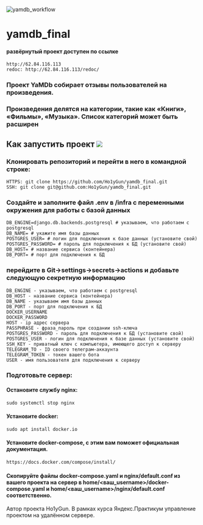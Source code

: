 ![yamdb_workflow](https://github.com/Ho1yGun/yamdb_final/actions/workflows/yamdb_workflow.yml/badge.svg)
# yamdb_final
#### развёрнутый проект доступен по ссылке 
```
http://62.84.116.113
redoc: http://62.84.116.113/redoc/
```
### Проект YaMDb собирает отзывы пользователей на произведения.
### Произведения делятся на категории, такие как «Книги», «Фильмы», «Музыка». Список категорий может быть расширен


## Как запустить проект <img src = "https://img.shields.io/badge/Python-FFD43B?style=for-the-badge&logo=python&logoColor=blue" /> 

### Клонировать репозиторий и перейти в него в командной строке:

```
HTTPS: git clone https://github.com/Ho1yGun/yamdb_final.git
SSH: git clone git@github.com:Ho1yGun/yamdb_final.git
```

### Создайте и заполните файл .env в /infra с переменными окружения для работы с базой данных
```
DB_ENGINE=django.db.backends.postgresql # указываем, что работаем с postgresql
DB_NAME= # укажите имя базы данных
POSTGRES_USER= # логин для подключения к базе данных (установите свой)
POSTGRES_PASSWORD= # пароль для подключения к БД (установите свой)
DB_HOST= # название сервиса (контейнера)
DB_PORT= # порт для подключения к БД 
```

### перейдите в Git->settings->secrets->actions и добавьте следующую секретную информацию
```
DB_ENGINE - указываем, что работаем с postgresql
DB_HOST - название сервиса (контейнера)
DB_NAME - указываем имя базы данных
DB_PORT - порт для подключения к БД
DOCKER_USERNAME
DOCKER_PASSWORD
HOST - ip адрес сервера
PASSPHRASE - фраза_пароль при создании ssh-ключа
POSTGRES_PASSWORD - пароль для подключения к БД (установите свой)
POSTGRES_USER - логин для подключения к базе данных (установите свой)
SSH_KEY - приватный ключ с компьютера, имеющего доступ к серверу
TELEGRAM_TO - ID своего телеграм-аккаунта
TELEGRAM_TOKEN - токен вашего бота
USER - имя пользователя для подключения к серверу
```
### Подготовьте сервер:
#### Остановите службу nginx: 
```
sudo systemctl stop nginx 
```
#### Установите docker:
```
sudo apt install docker.io 
```
#### Установите docker-compose, с этим вам поможет официальная документация.
```
https://docs.docker.com/compose/install/
```
#### Скопируйте файлы docker-compose.yaml и nginx/default.conf из вашего проекта на сервер в home/<ваш_username>/docker-compose.yaml и home/<ваш_username>/nginx/default.conf соответственно.


Автор проекта Ho1yGun. В рамках курса Яндекс.Практикум управление проектом на удалённом сервере.
